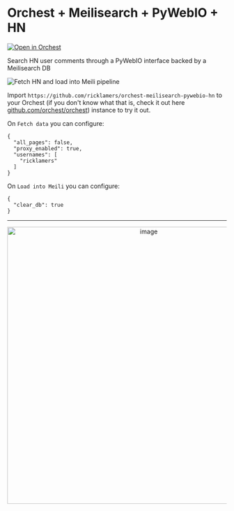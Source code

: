 # Orchest + Meilisearch + PyWebIO + HN

[![Open in Orchest](https://github.com/orchest/orchest-examples/raw/main/imgs/open_in_orchest.svg)](https://cloud.orchest.io/?import_url=https://github.com/ricklamers/orchest-meilisearch-pywebio-hn/)

Search HN user comments through a PyWebIO interface backed by a Meilisearch DB

![Fetch HN and load into Meili pipeline](https://pviz.orchest.io/?pipeline=https://github.com/ricklamers/orchest-meilisearch-pywebio-hn/blob/master/load_and_search.orchest)

Import `https://github.com/ricklamers/orchest-meilisearch-pywebio-hn` to your Orchest (if you don't know what that is, check it out here [github.com/orchest/orchest](https://github.com/orchest/orchest)) instance to try it out.

On `Fetch data` you can configure:

```
{
  "all_pages": false,
  "proxy_enabled": true,
  "usernames": [
    "ricklamers"
  ]
}
```

On `Load into Meili` you can configure:
```
{
  "clear_db": true
}
```

<hr />

<div align="center"><a target="_blank" href="https://www.tella.tv/video/ckxgcilet007w09ia0kei2z0z/view"><img width="634" alt="image" src="https://user-images.githubusercontent.com/1309307/146969144-77cf54e9-8a9c-4d02-9f95-c49bb1d10eb0.png"></a></div>
